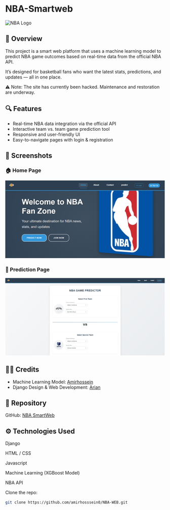 # NBA-Smartweb



![NBA Logo](https://cdn.1min30.com/wp-content/uploads/2018/03/Couleur-logo-NBA.jpg)

## 🏀 Overview

This project is a smart web platform that uses a machine learning model to predict NBA game outcomes based on real-time data from the official NBA API.

It’s designed for basketball fans who want the latest stats, predictions, and updates — all in one place.

⚠️ Note: The site has currently been hacked. Maintenance and restoration are underway.

## 🔍 Features

- Real-time NBA data integration via the official API  
- Interactive team vs. team game prediction tool  
- Responsive and user-friendly UI  
- Easy-to-navigate pages with login & registration

## 📸 Screenshots

### 🏠 Home Page
![Home Page](https://github.com/ArianGhaderi99/NBA-Smartweb/blob/main/Image/home_nba.png)

### 🔮 Prediction Page
![Prediction Page](https://github.com/ArianGhaderi99/NBA-Smartweb/blob/main/Image/predict_nba.png)

## 👨‍💻 Credits

- Machine Learning Model: [Amirhossein](https://github.com/amirhosssein0)
- Django Design & Web Development: [Arian](https://github.com/ArianGhaderi99)

## 📁 Repository

GitHub: [NBA SmartWeb](https://github.com/amirhosssein0/NBA-WEB)

## ⚙️ Technologies Used
Django

HTML / CSS

Javascript 

Machine Learning (XGBoost Model)

NBA API


Clone the repo:

```bash
git clone https://github.com/amirhosssein0/NBA-WEB.git
```
